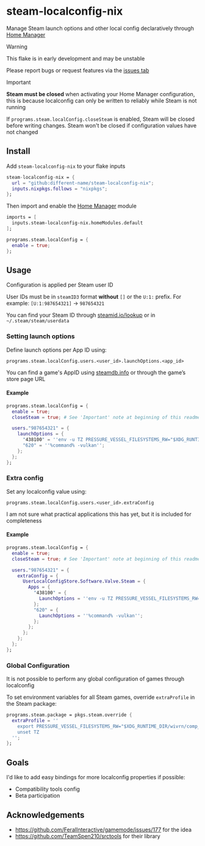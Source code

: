 # steam-localconfig-nix

Manage Steam launch options and other local config declaratively through [Home Manager](https://github.com/nix-community/home-manager)

> [!WARNING]
> This flake is in early development and may be unstable
> 
> Please report bugs or request features via the [issues tab](https://github.com/different-name/steam-launch.nix/issues)


> [!IMPORTANT]  
> **Steam must be closed** when activating your Home Manager configuration, this is because localconfig can only be written to reliably while Steam is not running
>
> If `programs.steam.localConfig.closeSteam` is enabled, Steam will be closed before writing changes. Steam won't be closed if configuration values have not changed

## Install

Add `steam-localconfig-nix` to your flake inputs

```nix
steam-localconfig-nix = {
  url = "github:different-name/steam-localconfig-nix";
  inputs.nixpkgs.follows = "nixpkgs";
};
```

Then import and enable the [Home Manager](https://github.com/nix-community/home-manager) module

```nix
imports = [
  inputs.steam-localconfig-nix.homeModules.default
];

programs.steam.localConfig = {
  enable = true;
};
```

## Usage

Configuration is applied per Steam user ID

User IDs must be in `steamID3` format **without** `[]` or the `U:1:` prefix. For example: `[U:1:987654321]` -> `987654321`

You can find your Steam ID through [steamid.io/lookup](https://steamid.io/lookup) or in `~/.steam/steam/userdata`

### Setting launch options

Define launch options per App ID using:

```
programs.steam.localConfig.users.<user_id>.launchOptions.<app_id>
```

You can find a game's AppID using [steamdb.info](https://steamdb.info/) or through the game’s store page URL

#### Example

```nix
programs.steam.localConfig = {
  enable = true;
  closeSteam = true; # See 'Important' note at beginning of this readme

  users."987654321" = {
    launchOptions = {
      "438100" = ''env -u TZ PRESSURE_VESSEL_FILESYSTEMS_RW="$XDG_RUNTIME_DIR/wivrn/comp_ipc" %command%'';
      "620" = ''%command% -vulkan'';
    };
  };
};
```

### Extra config

Set any localconfig value using:

```
programs.steam.localConfig.users.<user_id>.extraConfig
```

I am not sure what practical applications this has yet, but it is included for completeness

#### Example

```nix
programs.steam.localConfig = {
  enable = true;
  closeSteam = true; # See 'Important' note at beginning of this readme

  users."987654321" = {
    extraConfig = {
      UserLocalConfigStore.Software.Valve.Steam = {
        Apps = {
          "438100" = {
            LaunchOptions = ''env -u TZ PRESSURE_VESSEL_FILESYSTEMS_RW="$XDG_RUNTIME_DIR/wivrn/comp_ipc" %command%'';
          };
          "620" = {
            LaunchOptions = ''%command% -vulkan'';
          };
        };
      };
    };
  };
};
```

### Global Configuration

It is not possible to perform any global configuration of games through localconfig

To set environment variables for all Steam games, override `extraProfile` in the Steam package:

```nix
programs.steam.package = pkgs.steam.override {
  extraProfile = ''
    export PRESSURE_VESSEL_FILESYSTEMS_RW="$XDG_RUNTIME_DIR/wivrn/comp_ipc"
    unset TZ
  '';
};
```

## Goals

I'd like to add easy bindings for more localconfig properties if possible:

- Compatibility tools config
- Beta participation

## Acknowledgements

- https://github.com/FeralInteractive/gamemode/issues/177 for the idea
- https://github.com/TeamSpen210/srctools for their library
